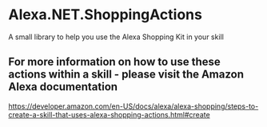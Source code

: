 # Alexa.NET.ShoppingActions
A small library to help you use the Alexa Shopping Kit in your skill

## For more information on how to use these actions within a skill - please visit the Amazon Alexa documentation
https://developer.amazon.com/en-US/docs/alexa/alexa-shopping/steps-to-create-a-skill-that-uses-alexa-shopping-actions.html#create